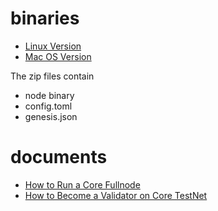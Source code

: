 # binaries


- [Linux Version](./testnet-v0.0.2/testnet_linux.tar.gz)
- [Mac OS Version](./testnet-v0.0.2/testnet_linux.tar.gz)

The zip files contain

- node binary
- config.toml
- genesis.json



# documents

- [How to Run a Core Fullnode](https://docs.coredao.org/developer/node-and-validator/how-to-run-a-core-fullnode)
- [How to Become a Validator on Core TestNet](https://docs.coredao.org/developer/node-and-validator/how-to-become-a-validator-on-core)

